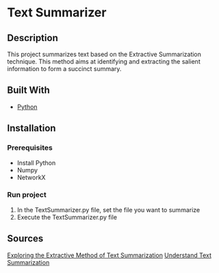 # Text Summarizer

## Description

This project summarizes text based on the Extractive Summarization technique. This method aims at identifying and extracting the salient information to form a succinct summary.

## Built With

- [Python](https://www.python.org/)

## Installation

### Prerequisites

- Install Python
- Numpy
- NetworkX

### Run project

1. In the TextSummarizer.py file, set the file you want to summarize
2. Execute the TextSummarizer.py file

## Sources

[Exploring the Extractive Method of Text Summarization](https://www.analyticsvidhya.com/blog/2023/03/exploring-the-extractive-method-of-text-summarization/)
[Understand Text Summarization](https://towardsdatascience.com/understand-text-summarization-and-create-your-own-summarizer-in-python-b26a9f09fc70)
